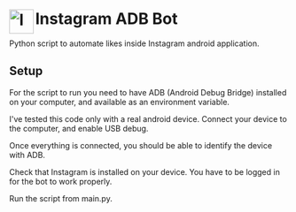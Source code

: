 # Instagram ADB Bot <img align="left" alt="Instagram" width="44px" src="https://cdn.jsdelivr.net/npm/simple-icons@v3/icons/instagram.svg" />
Python script to automate likes inside Instagram android application. 

## Setup
For the script to run you need to have ADB (Android Debug Bridge) installed on your computer, and available as an environment variable.

I've tested this code only with a real android device.
Connect your device to the computer, and enable USB debug.

Once everything is connected, you should be able to identify the device with ADB.

Check that Instagram is installed on your device.
You have to be logged in for the bot to work properly.

Run the script from main.py.
